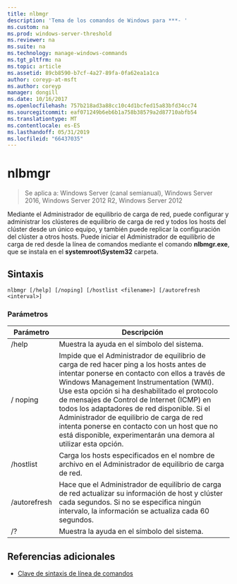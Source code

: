 ```yaml
---
title: nlbmgr
description: 'Tema de los comandos de Windows para ***- '
ms.custom: na
ms.prod: windows-server-threshold
ms.reviewer: na
ms.suite: na
ms.technology: manage-windows-commands
ms.tgt_pltfrm: na
ms.topic: article
ms.assetid: 89cb8590-b7cf-4a27-89fa-0fa62ea1a1ca
author: coreyp-at-msft
ms.author: coreyp
manager: dongill
ms.date: 10/16/2017
ms.openlocfilehash: 757b218ad3a88cc10c4d1bcfed15a83bfd34cc74
ms.sourcegitcommit: eaf071249b6eb6b1a758b38579a2d87710abfb54
ms.translationtype: MT
ms.contentlocale: es-ES
ms.lasthandoff: 05/31/2019
ms.locfileid: "66437035"
---
```

# <a name="nlbmgr"></a>nlbmgr

>Se aplica a: Windows Server (canal semianual), Windows Server 2016, Windows Server 2012 R2, Windows Server 2012

Mediante el Administrador de equilibrio de carga de red, puede configurar y administrar los clústeres de equilibrio de carga de red y todos los hosts del clúster desde un único equipo, y también puede replicar la configuración del clúster a otros hosts. Puede iniciar el Administrador de equilibrio de carga de red desde la línea de comandos mediante el comando **nlbmgr.exe**, que se instala en el **systemroot\System32** carpeta.
## <a name="syntax"></a>Sintaxis
```
nlbmgr [/help] [/noping] [/hostlist <filename>] [/autorefresh <interval>]
```
### <a name="parameters"></a>Parámetros

|        Parámetro        |                                                                                                                                                                                                Descripción                                                                                                                                                                                                |
|-------------------------|-----------------------------------------------------------------------------------------------------------------------------------------------------------------------------------------------------------------------------------------------------------------------------------------------------------------------------------------------------------------------------------------------------------|
|          /help          |                                                                                                                                                                                   Muestra la ayuda en el símbolo del sistema.                                                                                                                                                                                    |
|         / noping         | Impide que el Administrador de equilibrio de carga de red hacer ping a los hosts antes de intentar ponerse en contacto con ellos a través de Windows Management Instrumentation (WMI). Use esta opción si ha deshabilitado el protocolo de mensajes de Control de Internet (ICMP) en todos los adaptadores de red disponible. Si el Administrador de equilibrio de carga de red intenta ponerse en contacto con un host que no está disponible, experimentarán una demora al utilizar esta opción. |
|  /hostlist <filename>   |                                                                                                                                                                Carga los hosts especificados en el nombre de archivo en el Administrador de equilibrio de carga de red.                                                                                                                                                                 |
| /autorefresh <interval> |                                                                                                          Hace que el Administrador de equilibrio de carga de red actualizar su información de host y clúster cada <interval> segundos. Si no se especifica ningún intervalo, la información se actualiza cada 60 segundos.                                                                                                          |
|           /?            |                                                                                                                                                                                   Muestra la ayuda en el símbolo del sistema.                                                                                                                                                                                    |

## <a name="additional-references"></a>Referencias adicionales
-   [Clave de sintaxis de línea de comandos](command-line-syntax-key.md)

